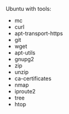 Ubuntu with tools:
- mc
- curl
- apt-transport-https
- git
- wget
- apt-utils
- gnupg2
- zip
- unzip
- ca-certificates
- nmap
- iproute2
- tree
- htop
